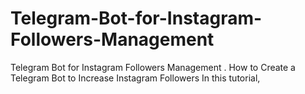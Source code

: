 # Telegram-Bot-for-Instagram-Followers-Management
Telegram Bot for Instagram Followers Management . How to Create a Telegram Bot to Increase Instagram Followers  In this tutorial, 

